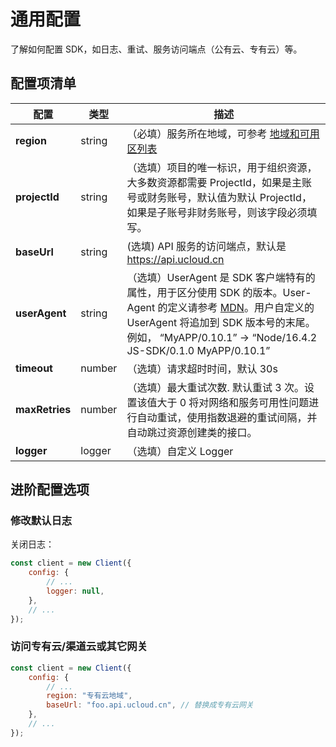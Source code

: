 # 通用配置

了解如何配置 SDK，如日志、重试、服务访问端点（公有云、专有云）等。

## 配置项清单

| 配置            | 类型 | 描述                                                         |
| --------------- | ---- | ------------------------------------------------------------ |
| **region**      | string  | （必填）服务所在地域，可参考 [地域和可用区列表](https://docs.ucloud.cn/api/summary/regionlist) |
| **projectId**  | string  | （选填）项目的唯一标识，用于组织资源，大多数资源都需要 ProjectId，如果是主账号或财务账号，默认值为默认 ProjectId，如果是子账号非财务账号，则该字段必须填写。 |
| **baseUrl**    | string  |  (选填) API 服务的访问端点，默认是 https://api.ucloud.cn                            |
| **userAgent**  | string  | （选填）UserAgent 是 SDK 客户端特有的属性，用于区分使用 SDK 的版本。User-Agent 的定义请参考 [MDN](https://developer.mozilla.org/en-US/docs/Web/HTTP/Headers/User-Agent)。用户自定义的 UserAgent 将追加到 SDK 版本号的末尾。例如， “MyAPP/0.10.1” -> “Node/16.4.2 JS-SDK/0.1.0 MyAPP/0.10.1” |
| **timeout**     | number  | （选填）请求超时时间，默认 30s                               |
| **maxRetries** | number  | （选填）最大重试次数. 默认重试 3 次。设置该值大于 0 将对网络和服务可用性问题进行自动重试，使用指数退避的重试间隔，并自动跳过资源创建类的接口。 |
| **logger**   | logger  | （选填）自定义 Logger |

## 进阶配置选项

### 修改默认日志

关闭日志：

```javascript
const client = new Client({
    config: {
        // ...
        logger: null,
    },
    // ...
});
```

### 访问专有云/渠道云或其它网关

```javascript
const client = new Client({
    config: {
        // ...
        region: "专有云地域",
        baseUrl: "foo.api.ucloud.cn", // 替换成专有云网关
    },
    // ...
});
```

